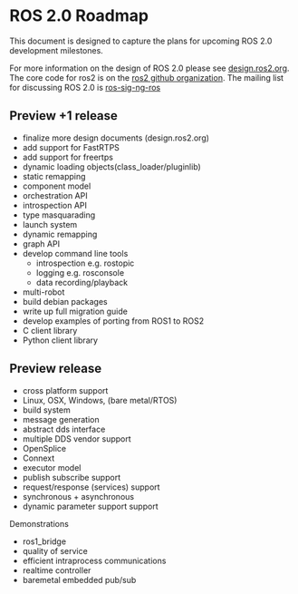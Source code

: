 # ROS 2.0 Roadmap

This document is designed to capture the plans for upcoming ROS 2.0 development milestones. 

For more information on the design of ROS 2.0 please see [design.ros2.org](http://design.ros2.org). 
The core code for ros2 is on the [ros2 github organization](https://github.com/ros2). The mailing list for discussing ROS 2.0 is [ros-sig-ng-ros](https://groups.google.com/d/forum/ros-sig-ng-ros)

## Preview +1 release

- finalize more design documents (design.ros2.org)
- add support for FastRTPS
- add support for freertps
- dynamic loading objects(class_loader/pluginlib)
- static remapping
- component model
 - orchestration API
 - introspection API
- type masquarading
- launch system
- dynamic remapping
- graph API
- develop command line tools
  - introspection e.g. rostopic
  - logging e.g. rosconsole
  - data recording/playback
- multi-robot 
- build debian packages
- write up full migration guide
- develop examples of porting from ROS1 to ROS2
- C client library
- Python client library

## Preview release

- cross platform support
 - Linux, OSX, Windows, (bare metal/RTOS)
- build system
- message generation
- abstract dds interface
 - multiple DDS vendor support
  - OpenSplice
  - Connext
- executor model
- publish subscribe support
- request/response (services) support
 - synchronous + asynchronous
- dynamic parameter support support

Demonstrations
- ros1_bridge
- quality of service
- efficient intraprocess communications
- realtime controller
- baremetal embedded pub/sub
